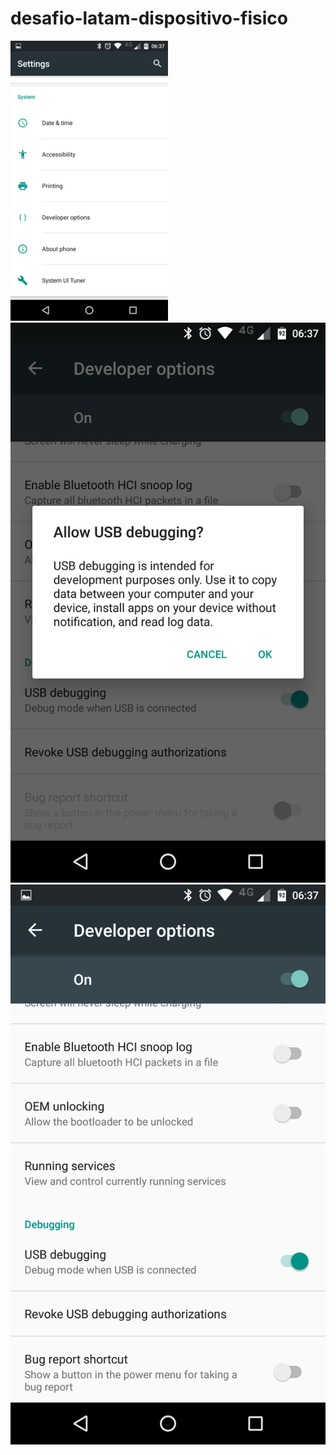 # desafio-latam-dispositivo-fisico

<img src="img/1.png" width=50% />
<img src="img/2.png" />
<img src="img/3.png" />

